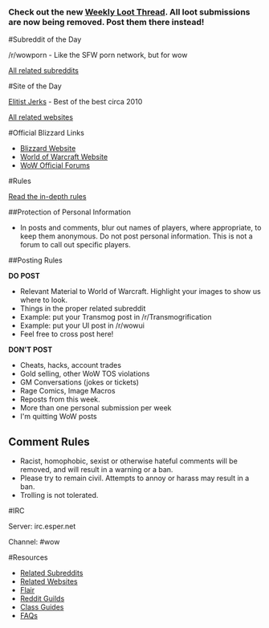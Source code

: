 ### Check out the new [Weekly Loot Thread](http://www.reddit.com/r/wow/comments/16757s/official_weekly_loot_thread_jan_8th_14th/). All loot submissions are now being removed. Post them there instead!

#Subreddit of the Day

/r/wowporn - Like the SFW porn network, but for wow

[All related subreddits](/r/wow/wiki/related)

#Site of the Day

[Elitist Jerks](http://elitistjerks.com/forums.php) - Best of the best circa 2010 

[All related websites](/r/wow/wiki/resources)

#Official Blizzard Links

* [Blizzard Website](http://blizzard.com)
* [World of Warcraft Website](http://worldofwarcraft.com)
* [WoW Official Forums](http://battle.net/wow/en/forum/)

#Rules

[Read the in-depth rules](/r/wow/wiki/rules) 

##Protection of Personal Information

* In posts and comments, blur out names of players, where appropriate, to keep them anonymous. Do not post personal information. This is not a forum to call out specific players.

##Posting Rules

**DO POST**

* Relevant Material to World of Warcraft. Highlight your images to show us where to look.
* Things in the proper related subreddit
 * Example: put your Transmog post in /r/Transmogrification
 * Example: put your UI post in /r/wowui
 * Feel free to cross post here!

**DON'T POST**

* Cheats, hacks, account trades
* Gold selling, other WoW TOS violations
* GM Conversations (jokes or tickets)
* Rage Comics, Image Macros
* Reposts from this week. 
* More than one personal submission per week
* I'm quitting WoW posts

## Comment Rules

* Racist, homophobic, sexist or otherwise hateful comments will be removed, and will result in a warning or a ban.
* Please try to remain civil. Attempts to annoy or harass may result in a ban.
* Trolling is not tolerated.

#IRC

Server: irc.esper.net

Channel: #wow

#Resources
* [Related Subreddits](/r/wow/wiki/related)
* [Related Websites](/r/wow/wiki/resources)
* [Flair](/r/wow/wiki/flair)
* [Reddit Guilds](/r/wow/wiki/guilds)
* [Class Guides](/r/wow/wiki/guides)
* [FAQs](/r/wow/wiki/faqs)
